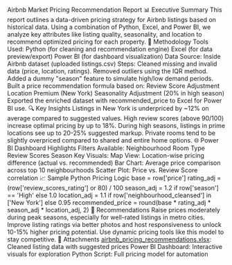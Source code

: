 Airbnb Market Pricing Recommendation Report
📊 Executive Summary
This report outlines a data-driven pricing strategy for Airbnb listings based on historical data. Using a
combination of Python, Excel, and Power BI, we analyze key attributes like listing quality, seasonality,
and location to recommend optimized pricing for each property.
📝 Methodology
Tools Used:
Python (for cleaning and recommendation engine)
Excel (for data preview/export)
Power BI (for dashboard visualization)
Data Source: Inside Airbnb dataset (uploaded listings.csv)
Steps:
Cleaned missing and invalid data (price, location, ratings).
Removed outliers using the IQR method.
Added a dummy "season" feature to simulate high/low demand periods.
Built a price recommendation formula based on:
Review Score Adjustment
Location Premium (New York)
Seasonality Adjustment (20% in high season)
Exported the enriched dataset with recommended_price to Excel for Power BI use.
🔍 Key Insights
Listings in New York is underpriced by \~12% on average compared to suggested values.
High review scores (above 90/100) increase optimal pricing by up to 18%.
During high seasons, listings in prime locations see up to 20-25% suggested markup.
Private rooms tend to be slightly overpriced compared to shared and entire home options.
🌐 Power BI Dashboard Highlights
Filters Available:
Neighbourhood
Room Type
Review Scores
Season
Key Visuals:
Map View: Location-wise pricing difference (actual vs. recommended)
Bar Chart: Average price comparison across top 10 neighbourhoods
Scatter Plot: Price vs. Review Score correlation
📈 Sample Python Pricing Logic
base = row['price']
rating_adj = (row['review_scores_rating'] or 80) / 100
season_adj = 1.2 if row['season'] == 'High' else 1.0
location_adj = 1.1 if row['neighbourhood_cleansed'] in ['New York'] else 0.95
recommended_price = round(base * rating_adj * season_adj * location_adj, 2)
📅 Recommendations
Raise prices moderately during peak seasons, especially for well-rated listings in metro cities.
Improve listing ratings via better photos and host responsiveness to unlock 10-15% higher
pricing potential.
Use dynamic pricing tools like this model to stay competitive.
📄 Attachments
[airbnb_pricing_recommendations.xlsx](https://github.com/user-attachments/files/21420911/airbnb_pricing_recommendations.xlsx): Cleaned listing data with suggested prices
Power BI Dashboard: Interactive visuals for exploration
Python Script: Full pricing model for automation
